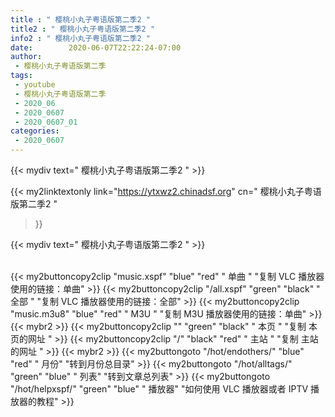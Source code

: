 ```yaml
---
title : " 樱桃小丸子粤语版第二季2 "
title2 : " 樱桃小丸子粤语版第二季2 "
info2 : " 樱桃小丸子粤语版第二季2 "
date:        2020-06-07T22:22:24-07:00
author:
 - 樱桃小丸子粤语版第二季
tags:
 - youtube
 - 樱桃小丸子粤语版第二季
 - 2020_06
 - 2020_0607
 - 2020_0607_01
categories:
 - 2020_0607
---
```


{{< mydiv text=" 樱桃小丸子粤语版第二季2 " >}}
<br>


{{< my2linktextonly 
link="https://ytxwz2.chinadsf.org"
cn=" 樱桃小丸子粤语版第二季2 "
>}}

{{< mydiv text=" 樱桃小丸子粤语版第二季2 " >}}

<br>
{{< my2buttoncopy2clip "music.xspf"        "blue"   "red"    " 单曲 "  "复制 VLC 播放器使用的链接：单曲" >}} {{< my2buttoncopy2clip "/all.xspf"         "green"  "black"  " 全部 "  "复制 VLC 播放器使用的链接：全部" >}} {{< my2buttoncopy2clip "music.m3u8"        "blue"   "red"    " M3U  "    "复制 M3U 播放器使用的链接：单曲" >}} {{< mybr2 >}} {{< my2buttoncopy2clip ""                  "green"  "black"  " 本页 "    "复制 本页的网址 " >}} {{< my2buttoncopy2clip "/"                 "black"  "red"    " 主站 "    "复制 主站的网址 " >}} {{< mybr2 >}} {{< my2buttongoto      "/hot/endothers/"   "blue"   "red"    " 月份"   "转到月份总目录" >}} {{< my2buttongoto      "/hot/alltags/"     "green"  "blue"   " 列表"   "转到文章总列表" >}} {{< my2buttongoto      "/hot/helpxspf/"    "green"  "blue"   " 播放器" "如何使用 VLC 播放器或者 IPTV 播放器的教程" >}} 
